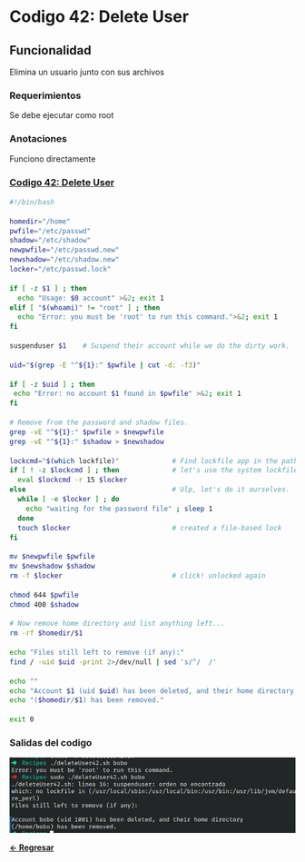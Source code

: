 # Codigo 42: Delete User

## Funcionalidad
Elimina un usuario junto con sus archivos

### **Requerimientos**
Se debe ejecutar como root

### **Anotaciones**
Funciono directamente

### **[Codigo 42: Delete User](deleteUser42.sh)**

```bash
#!/bin/bash

homedir="/home"
pwfile="/etc/passwd"            
shadow="/etc/shadow"
newpwfile="/etc/passwd.new"     
newshadow="/etc/shadow.new"
locker="/etc/passwd.lock"

if [ -z $1 ] ; then
  echo "Usage: $0 account" >&2; exit 1
elif [ "$(whoami)" != "root" ] ; then
  echo "Error: you must be 'root' to run this command.">&2; exit 1
fi

suspenduser $1    # Suspend their account while we do the dirty work.

uid="$(grep -E "^${1}:" $pwfile | cut -d: -f3)"

if [ -z $uid ] ; then
 echo "Error: no account $1 found in $pwfile" >&2; exit 1
fi

# Remove from the password and shadow files.
grep -vE "^${1}:" $pwfile > $newpwfile
grep -vE "^${1}:" $shadow > $newshadow

lockcmd="$(which lockfile)"             # Find lockfile app in the path.
if [ ! -z $lockcmd ] ; then             # let's use the system lockfile
  eval $lockcmd -r 15 $locker 
else                                    # Ulp, let's do it ourselves.
  while [ -e $locker ] ; do
    echo "waiting for the password file" ; sleep 1
  done
  touch $locker                         # created a file-based lock
fi

mv $newpwfile $pwfile 
mv $newshadow $shadow 
rm -f $locker                           # click! unlocked again

chmod 644 $pwfile
chmod 400 $shadow

# Now remove home directory and list anything left...
rm -rf $homedir/$1

echo "Files still left to remove (if any):"
find / -uid $uid -print 2>/dev/null | sed 's/^/  /'

echo ""
echo "Account $1 (uid $uid) has been deleted, and their home directory "
echo "($homedir/$1) has been removed."

exit 0
```

### **Salidas del codigo**

![Salida.png](Salida.png)

**[<- Regresar](../README.md)**